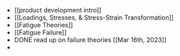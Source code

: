 - [[product development intro]]
- [[Loadings, Stresses, & Stress-Strain Transformation]]
- [[Fatigue Theories]]
- [[Fatigue Failure]]
- DONE read up on failure theories [[Mar 16th, 2023]]
-